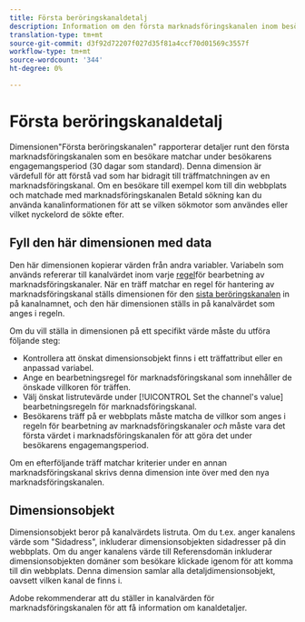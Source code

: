 ```yaml
---
title: Första beröringskanaldetalj
description: Information om den första marknadsföringskanalen inom besökarens förfallotid för engagemang.
translation-type: tm+mt
source-git-commit: d3f92d72207f027d35f81a4ccf70d01569c3557f
workflow-type: tm+mt
source-wordcount: '344'
ht-degree: 0%

---
```



# Första beröringskanaldetalj

Dimensionen&quot;Första beröringskanalen&quot; rapporterar detaljer runt den första marknadsföringskanalen som en besökare matchar under besökarens engagemangsperiod (30 dagar som standard). Denna dimension är värdefull för att förstå vad som har bidragit till träffmatchningen av en marknadsföringskanal. Om en besökare till exempel kom till din webbplats och matchade med marknadsföringskanalen Betald sökning kan du använda kanalinformationen för att se vilken sökmotor som användes eller vilket nyckelord de sökte efter.

## Fyll den här dimensionen med data

Den här dimensionen kopierar värden från andra variabler. Variabeln som används refererar till kanalvärdet inom varje [regel](/help/admin/admin/marketing-channels-admin.md)för bearbetning av marknadsföringskanaler. När en träff matchar en regel för hantering av marknadsföringskanal ställs dimensionen för den [sista beröringskanalen](last-touch-channel.md) in på kanalnamnet, och den här dimensionen ställs in på kanalvärdet som anges i regeln.

Om du vill ställa in dimensionen på ett specifikt värde måste du utföra följande steg:

* Kontrollera att önskat dimensionsobjekt finns i ett träffattribut eller en anpassad variabel.
* Ange en bearbetningsregel för marknadsföringskanal som innehåller de önskade villkoren för träffen.
* Välj önskat listrutevärde under [!UICONTROL Set the channel's value] bearbetningsregeln för marknadsföringskanal.
* Besökarens träff på er webbplats måste matcha de villkor som anges i regeln för bearbetning av marknadsföringskanaler _och_ måste vara det första värdet i marknadsföringskanalen för att göra det under besökarens engagemangsperiod.

Om en efterföljande träff matchar kriterier under en annan marknadsföringskanal skrivs denna dimension inte över med den nya marknadsföringskanalen.

## Dimensionsobjekt

Dimensionsobjekt beror på kanalvärdets listruta. Om du t.ex. anger kanalens värde som &quot;Sidadress&quot;, inkluderar dimensionsobjekten sidadresser på din webbplats. Om du anger kanalens värde till Referensdomän inkluderar dimensionsobjekten domäner som besökare klickade igenom för att komma till din webbplats. Denna dimension samlar alla detaljdimensionsobjekt, oavsett vilken kanal de finns i.

Adobe rekommenderar att du ställer in kanalvärden för marknadsföringskanalen för att få information om kanaldetaljer.
